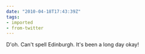 ```yaml
---
date: "2010-04-18T17:43:39Z"
tags:
- imported
- from-twitter
---
```

D'oh. Can't spell Edinburgh. It's been a long day okay\!
